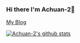 ### Hi there I'm Achuan-2👋
[My Blog](https://achuan-2.github.io/)

<!--
**Achuan-2/Achuan-2** is a ✨ _special_ ✨ repository because its `README.md` (this file) appears on your GitHub profile.

Here are some ideas to get you started:

- 🔭 I’m currently working on ...
- 🌱 I’m currently learning ...
- 👯 I’m looking to collaborate on ...
- 🤔 I’m looking for help with ...
- 💬 Ask me about ...
- 📫 How to reach me: ...
- 😄 Pronouns: ...
- ⚡ Fun fact: ...
-->
[![Achuan-2's github stats](https://github-readme-stats.vercel.app/api?username=Achuan-2&show_icons=true&theme=vue)](https://github.com/anuraghazra/github-readme-stats)

